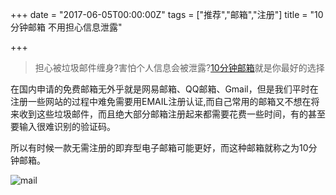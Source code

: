 +++
date = "2017-06-05T00:00:00Z"
tags = ["推荐","邮箱","注册"]
title = "10分钟邮箱 不用担心信息泄露"

+++

> 担心被垃圾邮件缠身?害怕个人信息会被泄露?[10分钟邮箱](http://mail.bccto.me/)就是你最好的选择<!--more-->

在国内申请的免费邮箱无外乎就是网易邮箱、QQ邮箱、Gmail，但是我们平时在注册一些网站的过程中难免需要用EMAIL注册认证,而自己常用的邮箱又不想在将来收到这些垃圾邮件，而且绝大部分邮箱注册起来都需要花费一些时间，有的甚至要输入很难识别的验证码。


所以有时候一款无需注册的即弃型电子邮箱可能更好，而这种邮箱就称之为10分钟邮箱。

![mail](https://image.thum.io/get/width/600/http://mail.bccto.me/)
